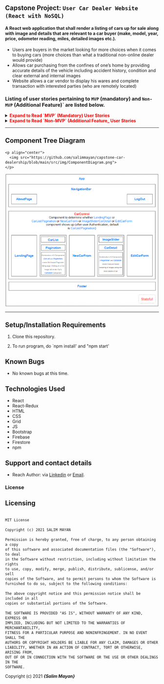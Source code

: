 
##  Capstone Project: `User Car Dealer Website (React with NoSQL)`

#### A React web application that shall render a listing of cars up for sale along with image and details that are relevant to a car buyer (make, model, year, price, odometer reading, miles, detailed images etc.). 
-   Users are buyers in the market looking for more choices when it comes to buying cars (more choices than what a traditional non-online dealer would provide)
-   Allows car purchasing from the confines of one’s home by providing accurate details of the vehicle including accident history, condition and clear external and internal images
-   Website allows a car vendor to display his wares and complete transaction with interested parties (who are remotely located)

### Listing of user stories pertaining to `MVP` (mandatory) and `Non-MVP` (Additional Feature)` are listed below.
<details>

<summary><span  style="color:red"><strong>Expand to Read `MVP` (Mandatory) User Stories</strong></summary>
 

1.  Persist new car record in Firestore
2.  Permit Update of existing record in Firestore
3.  Permit Delete of existing record in Firestore
4.  Real-time display of cars (data fetched from Firestore)
5.  Clicking on a car shall take user to “more details” page which shall have more images and additional details pertaining to clicked car.

</details>

<details>

<summary><span  style="color:red"><strong>Expand to Read `Non-MVP` (Additional Feature_ User Stories</strong></summary>

1.  Authentication
2.  Authorization (ADMIN shall have greater level of Privileges such as Delete record, update record etc.)
3.  Styling with Grid, stylesheets, and CSS objects
4.  User can click on "Like" button as a a bookmarking feature

</details>

*** 

## Component Tree Diagram

```
<p align="center">
  <img src="https://github.com/salimmayan/capstone-car-dealership/blob/main/src/img/ComponentDiagram.png">
</p>
```

![Component Tree Diagram](https://github.com/salimmayan/capstone-car-dealership/blob/main/src/img/ComponentDiagram.png)
 
*** 

## Setup/Installation Requirements

1. Clone this repository.

2. To run program, do `npm install' and "npm start'

## Known Bugs

* No known bugs at this time.

## Technologies Used

* React
* React-Redux
* HTML
* CSS
* Grid
* JS
* Bootstrap
* Firebase
* Firestore
* npm

## Support and contact details

* Reach Author: via <a  href="https://www.linkedin.com/in/salim-mayan/"  target="_blank">Linkedin</a> or <a  href="mailto:mailsalim@gmail.com"  target="_blank">Email</a>.

### License

## Licensing

```

MIT License

Copyright (c) 2021 SALIM MAYAN

Permission is hereby granted, free of charge, to any person obtaining a copy
of this software and associated documentation files (the "Software"), to deal
in the Software without restriction, including without limitation the rights
to use, copy, modify, merge, publish, distribute, sublicense, and/or sell
copies of the Software, and to permit persons to whom the Software is
furnished to do so, subject to the following conditions:

The above copyright notice and this permission notice shall be included in all
copies or substantial portions of the Software.

THE SOFTWARE IS PROVIDED "AS IS", WITHOUT WARRANTY OF ANY KIND, EXPRESS OR
IMPLIED, INCLUDING BUT NOT LIMITED TO THE WARRANTIES OF MERCHANTABILITY,
FITNESS FOR A PARTICULAR PURPOSE AND NONINFRINGEMENT. IN NO EVENT SHALL THE
AUTHORS OR COPYRIGHT HOLDERS BE LIABLE FOR ANY CLAIM, DAMAGES OR OTHER
LIABILITY, WHETHER IN AN ACTION OF CONTRACT, TORT OR OTHERWISE, ARISING FROM,
OUT OF OR IN CONNECTION WITH THE SOFTWARE OR THE USE OR OTHER DEALINGS IN THE
SOFTWARE.

```


Copyright (c) 2021 **_{Salim Mayan}_**